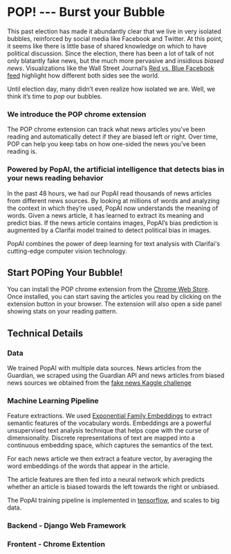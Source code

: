 # POP!   --- Burst your Bubble

This past election has made it abundantly clear that we live in very isolated bubbles, reinforced by social media like Facebook and Twitter. At this point, it seems like there is little base of shared knowledge on which to have political discussion. Since the election, there has been a lot of talk of not only blatantly fake news, but the much more pervasive and insidious *biased news*. Visualizations like the Wall Street Journal’s [Red vs. Blue Facebook feed](http://graphics.wsj.com/blue-feed-red-feed/) highlight how different both sides see the world.
 
Until election day, many didn’t even realize how isolated we are. Well, we think it’s time to *pop* our bubbles.

### We introduce the POP chrome extension

The POP chrome extension can track what news articles you’ve been reading and automatically detect if they are biased left or right. Over time, POP can help you keep tabs on how one-sided the news you’ve been reading is.

### Powered by PopAI, the artificial intelligence that detects bias in your news reading behavior

In the past 48 hours, we had our PopAI read thousands of news articles from different news sources. By looking at millions of words and analyzing the context in which they’re used, PopAI now understands the meaning of words. Given a news article, it has learned to extract its meaning and predict bias. If the news article contains images, PopAI’s bias prediction is augmented by a Clarifai model trained to detect political bias in images.
 
PopAI combines the power of deep learning for text analysis with Clarifai's cutting-edge computer vision technology.

## Start POPing Your Bubble!
 
You can install the POP chrome extension from the [Chrome Web Store](https://chrome.google.com/webstore/category/extensions). Once installed, you can start saving the articles you read by clicking on the extension button in your browser. The extension will also open a side panel showing stats on your reading pattern.

## Technical Details

### Data
 
We trained PopAI with multiple data sources. News articles from the Guardian, we scraped using the Guardian API and news articles from biased news sources we obtained from the [fake news Kaggle challenge](https://www.kaggle.com/mrisdal/fake-news)
 
### Machine Learning Pipeline
 
Feature extractions. We used [Exponential Family Embeddings](https://github.com/mariru/exponential_family_embeddings) to extract semantic features of the vocabulary words. Embeddings are a powerful unsupervised text analysis technique that helps cope with the curse of dimensionality. Discrete representations of text are mapped into a continuous embedding space, which captures the semantics of the text.
 
For each news article we then extract a feature vector, by averaging the word embeddings of the words that appear in the article.
 
The article features are then fed into a neural network which predicts whether an article is biased towards the left towards the right or unbiased.
 
The PopAI training pipeline is implemented in [tensorflow](http://tensorflow.org/), and scales to big data.

### Backend - Django Web Framework

### Frontent - Chrome Extention
